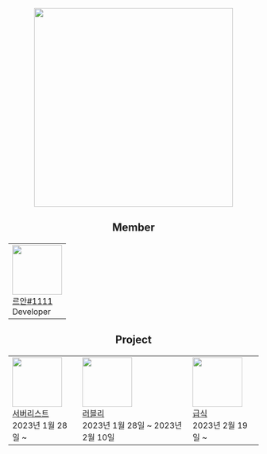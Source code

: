 <p align="center">
    <img src="https://i.postimg.cc/prkSLCBK/cws.png" width="400"/>
</p>

<h2 align="center">
    Member
</h2>
<h5 align="center">
    <table align="center">
        <tr>
            <td valign="center"><img width="100" src="https://i.postimg.cc/sDzJx5BN/luan.png"><br/><a href="https://discordapp.com/users/1065883730692030464" target="_blank">르안#1111</a><br/>Developer</td>
        </tr>
    </table>
</h5>

<h2 align="center">
    Project
</h2>
<h5 align="center">
    <table align="center">
        <tr>
            <td valign="center"><img width="100" src="https://i.postimg.cc/N06vw1Zk/884c3e2961d86a934035e9dbd7c26a00.webp"><br/><a href="https://discord.gg/Deh4NxK4w6" target="_blank">서버리스트</a><br/>2023년 1월 28일 ~</td>
            <td valign="center"><img width="100" src="https://i.postimg.cc/bvDHGgq1/0dee61e6e6c880d38203bc205aa639cf.webp"><br/><a href="https://discord.gg/ZK8ERpv3ew" target="_blank">러블리</a><br/>2023년 1월 28일 ~ 2023년 2월 10일</td>
            <td valign="center"><img width="100" src="https://i.postimg.cc/dQTD90gt/g.png"><br/><a href="https://discord.com/api/oauth2/authorize?client_id=1076752708767322204&permissions=8&scope=bot%20applications.commands" target="_blank">급식</a><br/>2023년 2월 19일 ~</td>
        </tr>
    </table>
</h5>
